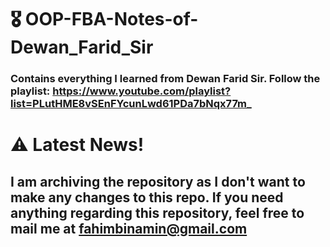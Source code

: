 # 🎖️ OOP-FBA-Notes-of-Dewan_Farid_Sir
### Contains everything I learned from Dewan Farid Sir. Follow the playlist: https://www.youtube.com/playlist?list=PLutHME8vSEnFYcunLwd61PDa7bNqx77m_



# ⚠️ Latest News!
## I am archiving the repository as I don't want to make any changes to this repo. If you need anything regarding this repository, feel free to mail me at [fahimbinamin@gmail.com](mailto:fahimbinamin@gmail.com)
